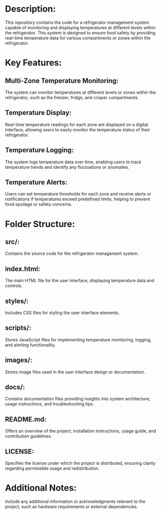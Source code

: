 # Description:
This repository contains the code for a refrigerator management system capable of monitoring and displaying temperatures at different levels within the refrigerator. This system is designed to ensure food safety by providing real-time temperature data for various compartments or zones within the refrigerator.

# Key Features:

## Multi-Zone Temperature Monitoring:
The system can monitor temperatures at different levels or zones within the refrigerator, such as the freezer, fridge, and crisper compartments.

## Temperature Display:
Real-time temperature readings for each zone are displayed on a digital interface, allowing users to easily monitor the temperature status of their refrigerator.

## Temperature Logging:
The system logs temperature data over time, enabling users to track temperature trends and identify any fluctuations or anomalies.

## Temperature Alerts:
Users can set temperature thresholds for each zone and receive alerts or notifications if temperatures exceed predefined limits, helping to prevent food spoilage or safety concerns.

# Folder Structure:

## src/:
Contains the source code for the refrigerator management system.

## index.html:
The main HTML file for the user interface, displaying temperature data and controls.

## styles/:
Includes CSS files for styling the user interface elements.

## scripts/:
Stores JavaScript files for implementing temperature monitoring, logging, and alerting functionality.

## images/:
Stores image files used in the user interface design or documentation.

## docs/:
Contains documentation files providing insights into system architecture, usage instructions, and troubleshooting tips.

## README.md:
Offers an overview of the project, installation instructions, usage guide, and contribution guidelines.

## LICENSE:
Specifies the license under which the project is distributed, ensuring clarity regarding permissible usage and redistribution.

# Additional Notes:
Include any additional information or acknowledgments relevant to the project, such as hardware requirements or external dependencies.
